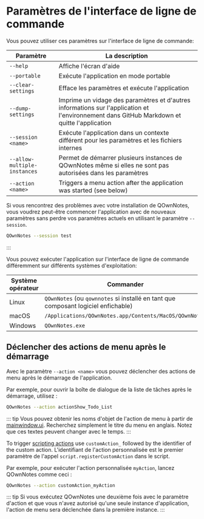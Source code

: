 # Paramètres de l'interface de ligne de commande

Vous pouvez utiliser ces paramètres sur l'interface de ligne de commande:

| Paramètre                    | La description                                                                                                                              |
| ---------------------------- | ------------------------------------------------------------------------------------------------------------------------------------------- |
| `--help`                     | Affiche l'écran d'aide                                                                                                                      |
| `--portable`                 | Exécute l'application en mode portable                                                                                                      |
| `--clear-settings`           | Efface les paramètres et exécute l'application                                                                                              |
| `--dump-settings`            | Imprime un vidage des paramètres et d'autres informations sur l'application et l'environnement dans GitHub Markdown et quitte l'application |
| `--session <name>`     | Exécute l'application dans un contexte différent pour les paramètres et les fichiers internes                                               |
| `--allow-multiple-instances` | Permet de démarrer plusieurs instances de QOwnNotes même si elles ne sont pas autorisées dans les paramètres                                |
| `--action <name>`      | Triggers a menu action after the application was started (see below)                                                                        |

Si vous rencontrez des problèmes avec votre installation de QOwnNotes, vous voudrez peut-être commencer l'application avec de nouveaux paramètres sans perdre vos paramètres actuels en utilisant le paramètre `--session`.

```bash
QOwnNotes --session test
```
:::

Vous pouvez exécuter l'application sur l'interface de ligne de commande différemment sur différents systèmes d'exploitation:

| Système opérateur | Commander                                                                          |
| ----------------- | ---------------------------------------------------------------------------------- |
| Linux             | `QOwnNotes` (ou `qownnotes` si installé en tant que composant logiciel enfichable) |
| macOS             | `/Applications/QOwnNotes.app/Contents/MacOS/QOwnNotes`                             |
| Windows           | `QOwnNotes.exe`                                                                    |

## Déclencher des actions de menu après le démarrage

Avec le paramètre `--action <name>` vous pouvez déclencher des actions de menu après le démarrage de l'application.

Par exemple, pour ouvrir la boîte de dialogue de la liste de tâches après le démarrage, utilisez :

```bash
QOwnNotes --action actionShow_Todo_List
```

::: tip
Vous pouvez obtenir les noms d'objet de l'action de menu à partir de [mainwindow.ui](https://github.com/pbek/QOwnNotes/blob/develop/src/mainwindow.ui). Recherchez simplement le titre du menu en anglais. Notez que ces textes peuvent changer avec le temps.
:::

To trigger [scripting actions](../scripting/methods-and-objects.md#registering-a-custom-action) use `customAction_` followed by the identifier of the custom action. L'identifiant de l'action personnalisée est le premier paramètre de l'appel `script.registerCustomAction` dans le script.

Par exemple, pour exécuter l'action personnalisée `myAction`, lancez QOwnNotes comme ceci :

```bash
QOwnNotes --action customAction_myAction
```

::: tip
Si vous exécutez QOwnNotes une deuxième fois avec le paramètre d'action et que vous n'avez autorisé qu'une seule instance d'application, l'action de menu sera déclenchée dans la première instance.
:::
